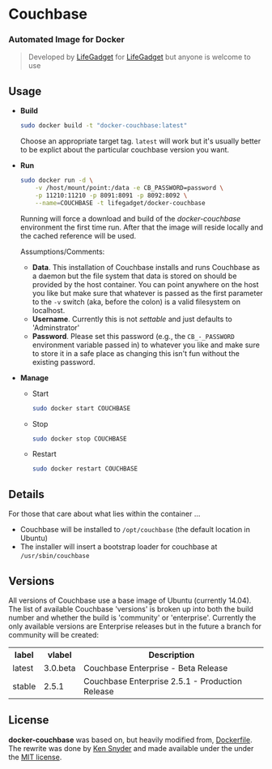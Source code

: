 # Couchbase 
### Automated Image for Docker

> Developed by [LifeGadget](http://lifegadget.co) for [LifeGadget](http://lifegadget.co) but anyone is welcome to use

## Usage ##

- **Build**

	````bash
	sudo docker build -t "docker-couchbase:latest"
	````	

	Choose an appropriate target tag. `latest` will work but it's usually better to be explict about the particular couchbase version you want.

- **Run**

	````bash
	sudo docker run -d \
		-v /host/mount/point:/data -e CB_PASSWORD=password \
		-p 11210:11210 -p 8091:8091 -p 8092:8092 \
		--name=COUCHBASE -t lifegadget/docker-couchbase
	````

	Running will force a download and build of the *docker-couchbase* environment the first time run. After that the image will reside locally and the cached reference will be used.

	Assumptions/Comments:

	- 	**Data**. This installation of Couchbase installs and runs Couchbase as a daemon but the file system that data is stored on should be provided by the host container. You can point anywhere on the host you like but make sure that whatever is passed as the first parameter to the `-v` switch (aka, before the colon) is a valid filesystem on localhost.
	- 	**Username**. Currently this is not *settable* and just defaults to 'Adminstrator'
	- 	**Password**. Please set this password (e.g., the `CB_-_PASSWORD` environment variable passed in) to whatever you like and make sure to store it in a safe place as changing this isn't fun without the existing password.

- **Manage**

	- Start		
		````bash
		sudo docker start COUCHBASE
		````
	- Stop
		````bash
		sudo docker stop COUCHBASE
		````
	- Restart
		````bash
		sudo docker restart COUCHBASE
		````

## Details ##

For those that care about what lies within the container ...

- Couchbase will be installed to `/opt/couchbase` (the default location in Ubuntu)
- The installer will insert a bootstrap loader for couchbase at `/usr/sbin/couchbase`

 
## Versions ##

All versions of Couchbase use a base image of Ubuntu (currently 14.04). The list of available Couchbase 'versions' is broken up into both the build number and whether the build is 'community' or 'enterprise'. Currently the only available versions are Enterprise releases but in the future a branch for community will be created:

<table>
	<tr>
		<th>label</th>
		<th>vlabel</th>
		<th>Description</th>
	</tr>
	<tr>
		<td>latest</td>
		<td>3.0.beta</td>
		<td>Couchbase Enterprise - Beta Release</td>
   </tr>
	<tr>
		<td>stable</td>
		<td>2.5.1</td>
		<td>Couchbase Enterprise 2.5.1 - Production Release</td>
   </tr>
</table>

## License

**docker-couchbase** was based on, but heavily modified from, [Dockerfile](https://gist.github.com/dustin/6605182). The rewrite was done by [Ken Snyder](http://ken.net) and made available under the under the [MIT license](https://github.com/broccolijs/broccoli/blob/master/LICENSE.md).